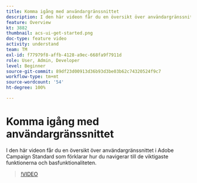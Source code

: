 ```yaml
---
title: Komma igång med användargränssnittet
description: I den här videon får du en översikt över användargränssnittet i Adobe Campaign Standard samt de viktigaste funktionerna och basfunktionaliteten.
feature: Overview
kt: 3882
thumbnail: acs-ui-get-started.png
doc-type: feature video
activity: understand
team: TM
exl-id: f77979f8-affb-4128-a9ec-668fa9f7911d
role: User, Admin, Developer
level: Beginner
source-git-commit: 89df23d00913d36b93d3be03b62c74320524f9c7
workflow-type: tm+mt
source-wordcount: '54'
ht-degree: 100%

---
```


# Komma igång med användargränssnittet

I den här videon får du en översikt över användargränssnittet i Adobe Campaign Standard som förklarar hur du navigerar till de viktigaste funktionerna och basfunktionaliteten.

>[!VIDEO](https://video.tv.adobe.com/v/18469?quality=12&learn=on)
